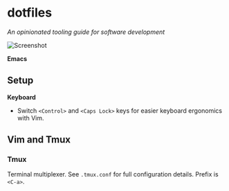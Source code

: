# dotfiles

*An opinionated tooling guide for software development*

![Screenshot](https://raw.githubusercontent.com/pindaroso/dotfiles/master/ss.png)

**Emacs**

## Setup

**Keyboard**

* Switch `<Control>` and `<Caps Lock>` keys for easier keyboard ergonomics with Vim.

## Vim and Tmux

### Tmux

Terminal multiplexer. See `.tmux.conf` for full configuration details. Prefix is `<C-a>`.
